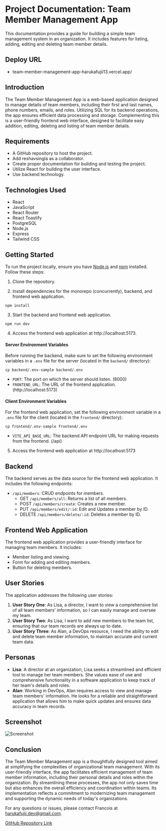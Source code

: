# Project Documentation: Team Member Management App

This documentation provides a guide for building a simple team management system in an organization. It includes features for listing, adding, editing and deleting team member details.

## Deploy URL

- team-member-management-app-harukafujii13.vercel.app/

## Introduction

The Team Member Management App is a web-based application designed to manage details of team members, including their first and last names, phone numbers, emails, and roles. Utilizing SQL for its backend operations, the app ensures efficient data processing and storage. Complementing this is a user-friendly frontend web interface, designed to facilitate easy addition, editing, deleting and listing of team member details.

## Requirements

- A GitHub repository to host the project.
- Add reshavsingla as a collaborator.
- Create proper documentation for building and testing the project.
- Utilize React for building the user interface.
- Use backend technology.

## Technologies Used

- React
- JavaScript
- React Router
- React Toastify
- PostgreSQL
- Node.js
- Express
- Tailwind CSS

## Getting Started

To run the project locally, ensure you have [Node.js](https://nodejs.org/en/download/) and [npm](https://docs.npmjs.com/downloading-and-installing-node-js-and-npm) installed. Follow these steps:

1. Clone the repository.

2. Install dependencies for the monorepo (concurrently), backend, and frontend web application.

```
npm install
```

3. Start the backend and frontend web application.

```
npm run dev
```

4. Access the frontend web application at http://localhost:5173.

#### Server Environment Variables

Before running the backend, make sure to set the following environment variables in a `.env` file for the server (located in the `backend/` directory):

```
cp backend/.env-sample backend/.env
```

- `PORT`: The port on which the server should listen. (8000)
- `FRONTEND_URL`: The URL of the frontend application. (http://localhost:5173)

#### Client Environment Variables

For the frontend web application, set the following environment variable in a `.env` file for the client (located in the `frontend/` directory):

```
cp frontend/.env-sample frontend/.env
```

- `VITE_API_BASE_URL`: The backend API endpoint URL for making requests from the frontend. (/api)

5. Access the frontend web application at http://localhost:5173

## Backend

The backend serves as the data source for the frontend web application. It includes the following endpoints:

- `/api/members`: CRUD endpoints for members.
  - GET `/api/members/all`: Returns a list of all members.
  - POST `/api/members/create`: Creates a new member.
  - PUT `/api/members/edit/:id`: Edit and Updates a member by ID.
  - DELETE `/api/members/delete/:id`: Deletes a member by ID.

## Frontend Web Application

The frontend web application provides a user-friendly interface for managing team members. It includes:

- Member listing and viewing.
- Form for adding and editing members.
- Button for deleting members.

## User Stories

The application addresses the following user stories:

1. **User Story One**: As Lisa, a director, I want to view a comprehensive list of all team members' information, so I can easily manage and oversee my team.
2. **User Story Two**: As Lisa, I want to add new members to the team list, ensuring that our team records are always up to date.
3. **User Story Three**: As Alan, a DevOps resource, I need the ability to edit and delete team member information, to maintain accurate and current team data.

## Personas

- **Lisa**: A director at an organization, Lisa seeks a streamlined and efficient tool to manage her team members. She values ease of use and comprehensive functionality in a software application to keep track of her team's details and roles.
- **Alan**: Working in DevOps, Alan requires access to view and manage team members' information. He looks for a reliable and straightforward application that allows him to make quick updates and ensures data accuracy in team records.

## Screenshot

![Screenshot]()

## Conclusion

The Team Member Management app is a thoughtfully designed tool aimed at simplifying the complexities of organizational team management. With its user-friendly interface, the app facilitates efficient management of team member information, including their personal details and roles within the organization. By streamlining these processes, the app not only saves time but also enhances the overall efficiency and coordination within teams. Its implementation reflects a commitment to modernizing team management and supporting the dynamic needs of today's organizations.

For any questions or issues, please contact Francois at harukafujii.dev@gmail.com.

[GitHub Repository Link](https://github.com/harukafujii13/team-member-management-app.git)
